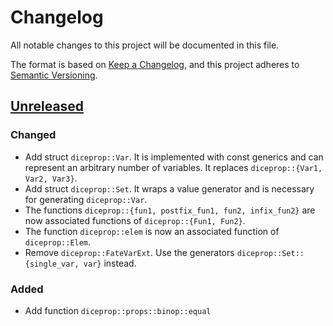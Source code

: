 # Changelog
All notable changes to this project will be documented in this file.

The format is based on [Keep a Changelog](https://keepachangelog.com/en/1.0.0/),
and this project adheres to [Semantic Versioning](https://semver.org/spec/v2.0.0.html).

## [Unreleased]

### Changed
- Add struct `diceprop::Var`. It is implemented with const generics and can represent an arbitrary number of variables. It replaces `diceprop::{Var1, Var2, Var3}`.
- Add struct `diceprop::Set`. It wraps a value generator and is necessary for generating `diceprop::Var`.
- The functions `diceprop::{fun1, postfix_fun1, fun2, infix_fun2}` are now associated functions of `diceprop::{Fun1, Fun2}`.
- The function `diceprop::elem` is now an associated function of `diceprop::Elem`.
- Remove `diceprop::FateVarExt`. Use the generators `diceprop::Set::{single_var, var}` instead.

### Added
- Add function `diceprop::props::binop::equal`

[Unreleased]: https://github.com/jakoschiko/diceprop/compare/v0.1.0...HEAD
